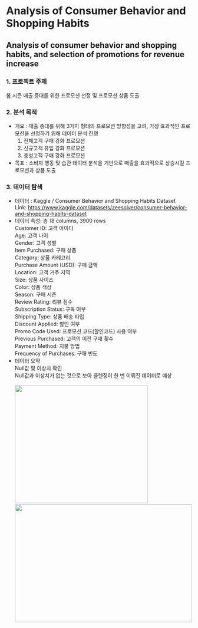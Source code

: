 Analysis of Consumer Behavior and Shopping Habits
=====
Analysis of consumer behavior and shopping habits, and selection of promotions for revenue increase
----
### 1. 프로젝트 주제
봄 시즌 매출 증대를 위한 프로모션 선정 및 프로모션 상품 도출
### 2. 분석 목적
- 개요 : 매출 증대를 위해 3가지 형태의 프로모션 방향성을 고려, 가장 효과적인 프로모션을 선정하기 위해 데이터 분석 진행
  1. 전체고객 구매 강화 프로모션
  2. 신규고객 유입 강화 프로모션
  3. 충성고객 구매 강화 프로모션
- 목표 : 소비자 행동 및 습관 데이터 분석을 기반으로 매출을 효과적으로 상승시킬 프로모션과 상품 도출
### 3. 데이터 탐색
- 데이터 : Kaggle / Consumer Behavior and Shopping Habits Dataset\
  Link: <https://www.kaggle.com/datasets/zeesolver/consumer-behavior-and-shopping-habits-dataset>
- 데이터 속성: 총 18 columns, 3900 rows\
  Customer ID: 고객 아이디\
  Age: 고객 나이\
  Gender: 고객 성별\
  Item Purchased: 구매 상품\
  Category: 상품 카테고리\
  Purchase Amount (USD): 구매 금액\
  Location: 고객 거주 지역\
  Size: 상품 사이즈\
  Color: 상품 색상\
  Season: 구매 시즌\
  Review Rating: 리뷰 점수\
  Subscription Status: 구독 여부\
  Shipping Type: 상품 배송 타입\
  Discount Applied: 할인 여부\
  Promo Code Used: 프로모션 코드(할인코드) 사용 여부\
  Previous Purchased: 고객의 이전 구매 횟수\
  Payment Method: 지불 방법\
  Frequency of Purchases: 구매 빈도
- 데이터 요약\
  Null값 및 이상치 확인\
  Null값과 이상치가 없는 것으로 보아 클렌징이 한 번 이뤄진 데이터로 예상\
  \
  <img src="https://github.com/MijeongKim0533/codeit_practice/assets/152786534/73e3873a-8dae-4a0e-8f2b-93b5b8e0f173" width="360" height="320">&nbsp; &nbsp; &nbsp; &nbsp; &nbsp; &nbsp; &nbsp;
  <img src="https://github.com/MijeongKim0533/codeit_practice/assets/152786534/4b171323-3e08-4205-b2e8-3f199a6d7ebc" width="480" height="320">
  
  
  
